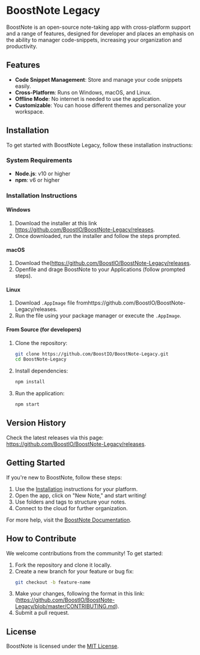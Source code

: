 
# BoostNote Legacy

BoostNote is an open-source note-taking app with cross-platform support and a range of features, designed for developer and places an emphasis on the ability to manager code-snippets, increasing your organization and productivity. 


## Features

- **Code Snippet Management**: Store and manage your code snippets easily.
- **Cross-Platform**: Runs on Windows, macOS, and Linux.
- **Offline Mode**: No internet is needed to use the application.
- **Customizable**: You can hoose different themes and personalize your workspace.

## Installation

To get started with BoostNote Legacy, follow these installation instructions:

### System Requirements

- **Node.js**: v10 or higher
- **npm**: v6 or higher

### Installation Instructions

#### Windows
1. Download the installer at this link https://github.com/BoostIO/BoostNote-Legacy/releases.
2. Once downloaded, run the installer and follow the steps prompted. 

#### macOS
1. Download the(https://github.com/BoostIO/BoostNote-Legacy/releases.
2. Openfile and drage BoostNote to your Applications (follow prompted steps). 

#### Linux
1. Download  `.AppImage` file fromhttps://github.com/BoostIO/BoostNote-Legacy/releases.
2. Run the file using your package manager or execute the `.AppImage`.

#### From Source (for developers)
1. Clone the repository:
   ```bash
   git clone https://github.com/BoostIO/BoostNote-Legacy.git
   cd BoostNote-Legacy
   ```
2. Install dependencies:
   ```bash
   npm install
   ```
3. Run the application:
   ```bash
   npm start
   ```

## Version History

Check the latest releases via this page: https://github.com/BoostIO/BoostNote-Legacy/releases. 


## Getting Started

If you're new to BoostNote, follow these steps:

1. Use the [Installation](#installation) instructions for your platform.
2. Open the app, click on "New Note," and start writing!
3. Use folders and tags to structure your notes.
4. Connect to the cloud for further organization.

For more help, visit the [BoostNote Documentation](https://boostnote.io/docs).

## How to Contribute

We welcome contributions from the community! To get started:

1. Fork the repository and clone it locally.
2. Create a new branch for your feature or bug fix:
   ```bash
   git checkout -b feature-name
   ```
3. Make your changes, following the format in this link: (https://github.com/BoostIO/BoostNote-Legacy/blob/master/CONTRIBUTING.md).
4. Submit a pull request.


## License

BoostNote is licensed under the [MIT License](https://github.com/BoostIO/BoostNote-Legacy/blob/master/LICENSE).

```


